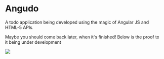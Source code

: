 Angudo
======

A todo application being developed using the magic of Angular JS and HTML-5 APIs. 

Maybe you should come back later, when it's finished! Below is the proof to it being under development

<img src="http://i.imgur.com/ilaeeau.png" />
